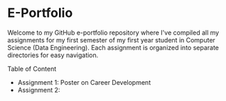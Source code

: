 # E-Portfolio
Welcome to my GitHub e-portfolio repository where I've compiled all my assignments for my first semester of my first year student in Computer Science (Data Engineering). 
Each assignment is organized into separate directories for easy navigation.

Table of Content
- Assignment 1: Poster on Career Development
- Assignment 2: 
